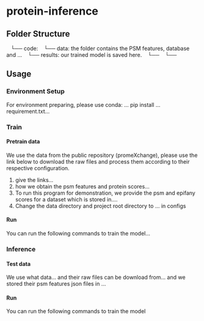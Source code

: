 # protein-inference


## Folder Structure
   └── code:
   └── data: the folder contains the PSM features, database and ...
   └── results: our trained model is saved here.
   └── 
   └── 


## Usage

### Environment Setup

For environment preparing, please use conda:
... pip install ... requirement.txt...


### Train

#### Pretrain data

We use the data from the public repository (promeXchange), please use the link below to download the raw files and process them according to their respective configuration.

1. give the links...
2. how we obtain the psm features and protein scores...
3. To run this program for demonstration, we provide the psm and epifany scores for a dataset which is stored in....
4. Change the data directory and project root directory to ... in configs
#### Run
You can run the following commands to train the model...

### Inference

#### Test data

We use what data... and their raw files can be download from...
and we stored their psm features json files in ...

#### Run
You can run the following commands to train the model


